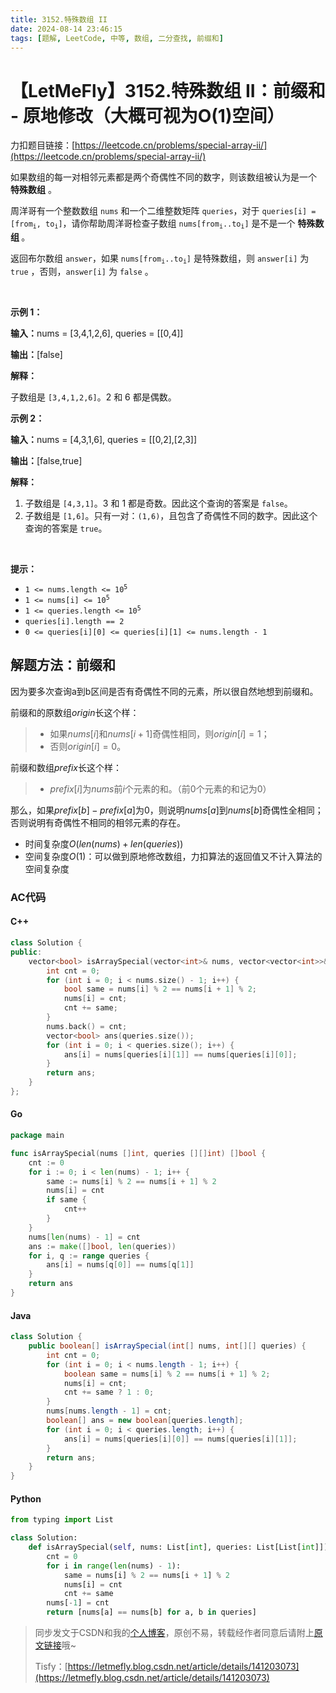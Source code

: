 ```yaml
---
title: 3152.特殊数组 II
date: 2024-08-14 23:46:15
tags: [题解, LeetCode, 中等, 数组, 二分查找, 前缀和]
---
```


# 【LetMeFly】3152.特殊数组 II：前缀和 - 原地修改（大概可视为O(1)空间）

力扣题目链接：[https://leetcode.cn/problems/special-array-ii/](https://leetcode.cn/problems/special-array-ii/)

<p>如果数组的每一对相邻元素都是两个奇偶性不同的数字，则该数组被认为是一个 <strong>特殊数组</strong> 。</p>

<p>周洋哥有一个整数数组 <code>nums</code> 和一个二维整数矩阵 <code>queries</code>，对于 <code>queries[i] = [from<sub>i</sub>, to<sub>i</sub>]</code>，请你帮助周洋哥检查子数组 <code>nums[from<sub>i</sub>..to<sub>i</sub>]</code> 是不是一个 <strong>特殊数组 </strong>。</p>

<p>返回布尔数组 <code>answer</code>，如果 <code>nums[from<sub>i</sub>..to<sub>i</sub>]</code> 是特殊数组，则 <code>answer[i]</code> 为 <code>true</code> ，否则，<code>answer[i]</code> 为 <code>false</code> 。</p>

<p>&nbsp;</p>

<p><strong class="example">示例 1：</strong></p>

<div class="example-block">
<p><strong>输入：</strong><span class="example-io">nums = [3,4,1,2,6], queries = [[0,4]]</span></p>

<p><strong>输出：</strong><span class="example-io">[false]</span></p>

<p><strong>解释：</strong></p>

<p>子数组是 <code>[3,4,1,2,6]</code>。2 和 6 都是偶数。</p>
</div>

<p><strong class="example">示例 2：</strong></p>

<div class="example-block">
<p><strong>输入：</strong><span class="example-io">nums = [4,3,1,6], queries = [[0,2],[2,3]]</span></p>

<p><strong>输出：</strong><span class="example-io">[false,true]</span></p>

<p><strong>解释：</strong></p>

<ol>
	<li>子数组是 <code>[4,3,1]</code>。3 和 1 都是奇数。因此这个查询的答案是 <code>false</code>。</li>
	<li>子数组是 <code>[1,6]</code>。只有一对：<code>(1,6)</code>，且包含了奇偶性不同的数字。因此这个查询的答案是 <code>true</code>。</li>
</ol>
</div>

<p>&nbsp;</p>

<p><strong>提示：</strong></p>

<ul>
	<li><code>1 &lt;= nums.length &lt;= 10<sup>5</sup></code></li>
	<li><code>1 &lt;= nums[i] &lt;= 10<sup>5</sup></code></li>
	<li><code>1 &lt;= queries.length &lt;= 10<sup>5</sup></code></li>
	<li><code>queries[i].length == 2</code></li>
	<li><code>0 &lt;= queries[i][0] &lt;= queries[i][1] &lt;= nums.length - 1</code></li>
</ul>


    
## 解题方法：前缀和

因为要多次查询a到b区间是否有奇偶性不同的元素，所以很自然地想到前缀和。

前缀和的原数组$origin$长这个样：

> + 如果$nums[i]$和$nums[i + 1]$奇偶性相同，则$origin[i] = 1$；
> + 否则$origin[i] = 0$。

前缀和数组$prefix$长这个样：

> + $prefix[i]$为$nums$前$i$个元素的和。（前$0$个元素的和记为$0$）

那么，如果$prefix[b] - prefix[a]$为$0$，则说明$nums[a]$到$nums[b]$奇偶性全相同；否则说明有奇偶性不相同的相邻元素的存在。

+ 时间复杂度$O(len(nums) + len(queries))$
+ 空间复杂度$O(1)$：可以做到原地修改数组，力扣算法的返回值又不计入算法的空间复杂度

### AC代码

#### C++

```cpp
class Solution {
public:
    vector<bool> isArraySpecial(vector<int>& nums, vector<vector<int>>& queries) {
        int cnt = 0;
        for (int i = 0; i < nums.size() - 1; i++) {
            bool same = nums[i] % 2 == nums[i + 1] % 2;
            nums[i] = cnt;
            cnt += same;
        }
        nums.back() = cnt;
        vector<bool> ans(queries.size());
        for (int i = 0; i < queries.size(); i++) {
            ans[i] = nums[queries[i][1]] == nums[queries[i][0]];
        }
        return ans;
    }
};
```

#### Go

```go
package main

func isArraySpecial(nums []int, queries [][]int) []bool {
    cnt := 0
    for i := 0; i < len(nums) - 1; i++ {
        same := nums[i] % 2 == nums[i + 1] % 2
        nums[i] = cnt
        if same {
            cnt++
        }
    }
    nums[len(nums) - 1] = cnt
    ans := make([]bool, len(queries))
    for i, q := range queries {
        ans[i] = nums[q[0]] == nums[q[1]]
    }
    return ans
}
```

#### Java

```java
class Solution {
    public boolean[] isArraySpecial(int[] nums, int[][] queries) {
        int cnt = 0;
        for (int i = 0; i < nums.length - 1; i++) {
            boolean same = nums[i] % 2 == nums[i + 1] % 2;
            nums[i] = cnt;
            cnt += same ? 1 : 0;
        }
        nums[nums.length - 1] = cnt;
        boolean[] ans = new boolean[queries.length];
        for (int i = 0; i < queries.length; i++) {
            ans[i] = nums[queries[i][0]] == nums[queries[i][1]];
        }
        return ans;
    }
}
```

#### Python

```python
from typing import List

class Solution:
    def isArraySpecial(self, nums: List[int], queries: List[List[int]]) -> List[bool]:
        cnt = 0
        for i in range(len(nums) - 1):
            same = nums[i] % 2 == nums[i + 1] % 2
            nums[i] = cnt
            cnt += same
        nums[-1] = cnt
        return [nums[a] == nums[b] for a, b in queries]
```

> 同步发文于CSDN和我的[个人博客](https://blog.letmefly.xyz/)，原创不易，转载经作者同意后请附上[原文链接](https://blog.letmefly.xyz/2024/08/14/LeetCode%203152.%E7%89%B9%E6%AE%8A%E6%95%B0%E7%BB%84II/)哦~
>
> Tisfy：[https://letmefly.blog.csdn.net/article/details/141203073](https://letmefly.blog.csdn.net/article/details/141203073)
